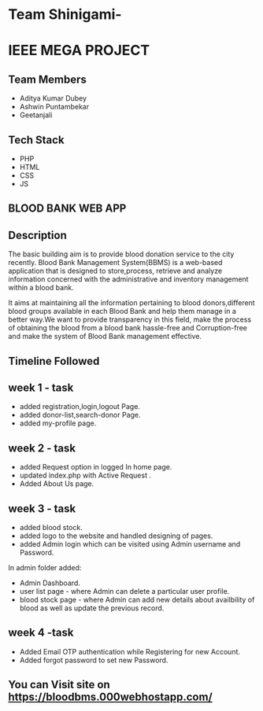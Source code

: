 # Team Shinigami-
# IEEE MEGA PROJECT

## Team Members
* Aditya Kumar Dubey
* Ashwin Puntambekar
* Geetanjali

## Tech Stack

* PHP
* HTML
* CSS
* JS
## BLOOD BANK WEB APP

## Description

The basic building aim is to provide blood donation service to the city recently.
Blood Bank Management System(BBMS) is a web-based application that is designed to store,process,
retrieve and analyze information concerned with the administrative and inventory management within a 
blood bank.

It aims at maintaining all the information pertaining to blood donors,different blood groups available
in each Blood Bank and help them manage in a better way.We want to provide transparency in this field,
make the process of obtaining the blood from a blood bank hassle-free and Corruption-free and make the
system of Blood Bank management effective.

## Timeline Followed

## week 1 - task

* added registration,login,logout Page.
* added donor-list,search-donor Page.
* added my-profile page.

## week 2 - task

* added Request option in logged In home page.
* updated index.php with Active Request .
* Added About Us page.

## week 3 - task

* added blood stock.
* added logo to the website and handled designing of pages.
* added Admin login which can be visited using Admin username and Password.

In admin folder added:

* Admin Dashboard.
* user list page - where Admin can delete a particular user profile.
* blood stock page - where Admin can add new details about availbility of blood as well as update the previous record.

## week 4 -task

* Added Email OTP authentication while Registering for new Account.
* Added forgot password to set new Password.

## You can Visit site on <https://bloodbms.000webhostapp.com/>